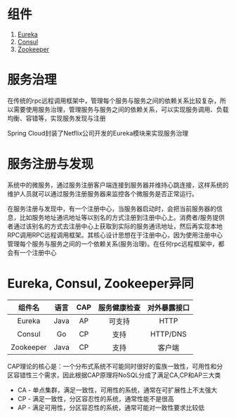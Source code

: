 # 组件

1. [Eureka](https://github.com/andochiwa/SpringCloud/blob/master/Notes/Eureka.md)
2. [Consul](https://github.com/andochiwa/SpringCloud/blob/master/Notes/Consul.md)
3. [Zookeeper](https://github.com/andochiwa/SpringCloud/blob/master/Notes/Zookeeper.md)

# 服务治理

在传统的rpc远程调用框架中，管理每个服务与服务之间的依赖关系比较复杂，所以需要使用服务治理，管理服务与服务之间的依赖关系，可以实现服务调用、负载均衡、容错等，实现服务发现与注册

Spring Cloud封装了Netflix公司开发的Eureka模块来实现服务治理

# 服务注册与发现

系统中的微服务，通过服务注册客户端连接到服务器并维持心跳连接，这样系统的维护人员就可以通过服务注册服务器来监控各个微服务是否正常运行。

在服务注册与发现中，有一个注册中心，当服务器启动时，会把当前服务器的信息，比如服务地址通讯地址等以别名的方式注册到注册中心上。消费者/服务提供者通过该别名的方式去注册中心上获取到实际的服务通讯地址，然后再实现本地RPC调用RPC远程调用框架。其核心设计思想在于注册中心，因为使用注册中心管理每个服务与服务之间的一个依赖关系(服务治理)。在任何rpc远程框架中，都会有一个注册中心



# Eureka, Consul, Zookeeper异同

|  组件名   | 语言 | CAP  | 服务健康检查 | 对外暴露接口 |
| :-------: | :--: | :--: | :----------: | :----------: |
|  Eureka   | Java |  AP  |    可支持    |     HTTP     |
|  Consul   |  Go  |  CP  |     支持     |   HTTP/DNS   |
| Zookeeper | Java |  CP  |     支持     |    客户端    |

CAP理论的核心是：一个分布式系统不可能同时很好的蛮族一致性，可用性和分区容错性三个需求，因此根据CAP原理将NoSQL分成了满足CA,CP和AP三大类

* CA - 单点集群，满足一致性，可用性的系统，通常在可扩展性上不太强大
* CP - 满足一致性，分区容忍性的系统，通常性能不是很高
* AP - 满足可用性，分区容忍性的系统，通常可能对一致性要求比较低